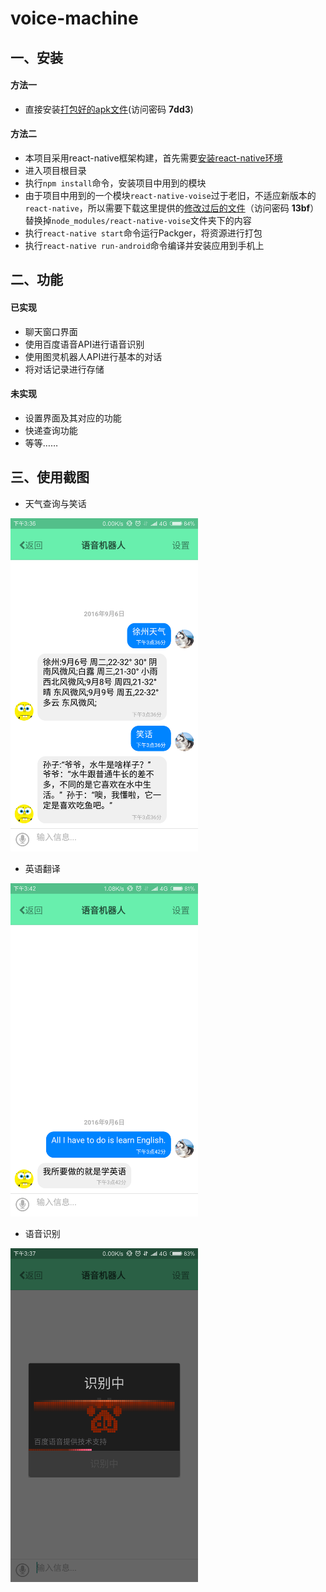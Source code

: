 # voice-machine

## 一、安装

#### 方法一

+ 直接安装[打包好的apk文件](https://yunpan.cn/cMCNq6L8Lc8LI)(访问密码 **7dd3**)

#### 方法二

+ 本项目采用react-native框架构建，首先需要[安装react-native环境](http://reactnative.cn/docs/0.31/getting-started.html#content)
+ 进入项目根目录
+ 执行`npm install`命令，安装项目中用到的模块
+ 由于项目中用到的一个模块`react-native-voise`过于老旧，不适应新版本的`react-native`，所以需要下载这里提供的[修改过后的文件](https://yunpan.cn/cMIn6g6cgnvhk)（访问密码 **13bf**）替换掉`node_modules/react-native-voise`文件夹下的内容
+ 执行`react-native start`命令运行Packger，将资源进行打包
+ 执行`react-native run-android`命令编译并安装应用到手机上

## 二、功能

#### 已实现

+ 聊天窗口界面
+ 使用百度语音API进行语音识别
+ 使用图灵机器人API进行基本的对话
+ 将对话记录进行存储

#### 未实现

+ 设置界面及其对应的功能
+ 快递查询功能
+ 等等……

## 三、使用截图

+ 天气查询与笑话  
<img src="./screenshots/3.png" alt="天气查询" width="300">

+ 英语翻译  
<img src="./screenshots/2.png" alt="英语翻译" width="300">

+ 语音识别  
<img src="./screenshots/1.png" alt="语音识别" width="300">